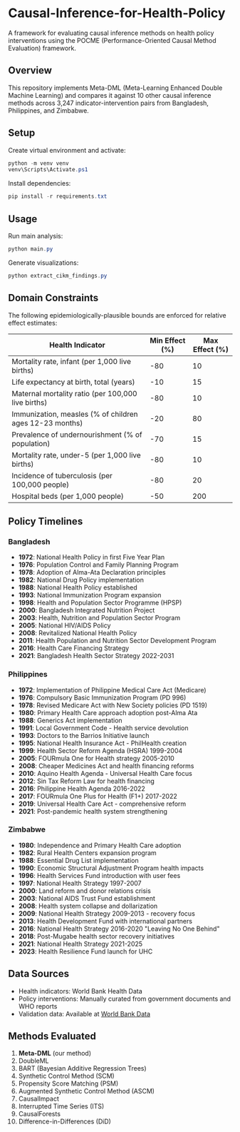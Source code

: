 # Causal-Inference-for-Health-Policy

A framework for evaluating causal inference methods on health policy interventions using the POCME (Performance-Oriented Causal Method Evaluation) framework.

## Overview

This repository implements Meta-DML (Meta-Learning Enhanced Double Machine Learning) and compares it against 10 other causal inference methods across 3,247 indicator-intervention pairs from Bangladesh, Philippines, and Zimbabwe.

## Setup

Create virtual environment and activate:
```powershell
python -m venv venv
venv\Scripts\Activate.ps1
```

Install dependencies:
```powershell
pip install -r requirements.txt
```

## Usage

Run main analysis:
```powershell
python main.py
```

Generate visualizations:
```powershell
python extract_cikm_findings.py
```

## Domain Constraints

The following epidemiologically-plausible bounds are enforced for relative effect estimates:

| Health Indicator | Min Effect (%) | Max Effect (%) |
|-----------------|----------------|----------------|
| Mortality rate, infant (per 1,000 live births) | -80 | 10 |
| Life expectancy at birth, total (years) | -10 | 15 |
| Maternal mortality ratio (per 100,000 live births) | -80 | 10 |
| Immunization, measles (% of children ages 12-23 months) | -20 | 80 |
| Prevalence of undernourishment (% of population) | -70 | 15 |
| Mortality rate, under-5 (per 1,000 live births) | -80 | 10 |
| Incidence of tuberculosis (per 100,000 people) | -80 | 20 |
| Hospital beds (per 1,000 people) | -50 | 200 |

## Policy Timelines

### Bangladesh
- **1972**: National Health Policy in first Five Year Plan
- **1976**: Population Control and Family Planning Program
- **1978**: Adoption of Alma-Ata Declaration principles
- **1982**: National Drug Policy implementation
- **1988**: National Health Policy established
- **1993**: National Immunization Program expansion
- **1998**: Health and Population Sector Programme (HPSP)
- **2000**: Bangladesh Integrated Nutrition Project
- **2003**: Health, Nutrition and Population Sector Program
- **2005**: National HIV/AIDS Policy
- **2008**: Revitalized National Health Policy
- **2011**: Health Population and Nutrition Sector Development Program
- **2016**: Health Care Financing Strategy
- **2021**: Bangladesh Health Sector Strategy 2022-2031

### Philippines
- **1972**: Implementation of Philippine Medical Care Act (Medicare)
- **1976**: Compulsory Basic Immunization Program (PD 996)
- **1978**: Revised Medicare Act with New Society policies (PD 1519)
- **1980**: Primary Health Care approach adoption post-Alma Ata
- **1988**: Generics Act implementation
- **1991**: Local Government Code - Health service devolution
- **1993**: Doctors to the Barrios Initiative launch
- **1995**: National Health Insurance Act - PhilHealth creation
- **1999**: Health Sector Reform Agenda (HSRA) 1999-2004
- **2005**: FOURmula One for Health strategy 2005-2010
- **2008**: Cheaper Medicines Act and health financing reforms
- **2010**: Aquino Health Agenda - Universal Health Care focus
- **2012**: Sin Tax Reform Law for health financing
- **2016**: Philippine Health Agenda 2016-2022
- **2017**: FOURmula One Plus for Health (F1+) 2017-2022
- **2019**: Universal Health Care Act - comprehensive reform
- **2021**: Post-pandemic health system strengthening

### Zimbabwe
- **1980**: Independence and Primary Health Care adoption
- **1982**: Rural Health Centers expansion program
- **1988**: Essential Drug List implementation
- **1990**: Economic Structural Adjustment Program health impacts
- **1996**: Health Services Fund introduction with user fees
- **1997**: National Health Strategy 1997-2007
- **2000**: Land reform and donor relations crisis
- **2003**: National AIDS Trust Fund establishment
- **2008**: Health system collapse and dollarization
- **2009**: National Health Strategy 2009-2013 - recovery focus
- **2013**: Health Development Fund with international partners
- **2016**: National Health Strategy 2016-2020 "Leaving No One Behind"
- **2018**: Post-Mugabe health sector recovery initiatives
- **2021**: National Health Strategy 2021-2025
- **2023**: Health Resilience Fund launch for UHC

## Data Sources

- Health indicators: World Bank Health Data
- Policy interventions: Manually curated from government documents and WHO reports
- Validation data: Available at [World Bank Data](https://data.worldbank.org)

## Methods Evaluated

1. **Meta-DML** (our method)
2. DoubleML
3. BART (Bayesian Additive Regression Trees)
4. Synthetic Control Method (SCM)
5. Propensity Score Matching (PSM)
6. Augmented Synthetic Control Method (ASCM)
7. CausalImpact
8. Interrupted Time Series (ITS)
9. CausalForests
10. Difference-in-Differences (DiD)
